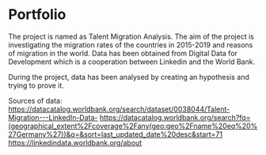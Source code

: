 # Portfolio

The project is named as Talent Migration Analysis. The aim of the project is investigating the migration rates of the countries in 2015-2019 and reasons of migration in the world. Data has been obtained from Digital Data for Development which is a cooperation between Linkedin and the World Bank. 

During the project, data has been analysed by creating an hypothesis and trying to prove it.

Sources of data:
https://datacatalog.worldbank.org/search/dataset/0038044/Talent-Migration---LinkedIn-Data-
https://datacatalog.worldbank.org/search?fq=(geographical_extent%2Fcoverage%2Fany(geo:geo%2Fname%20eq%20%27Germany%27))&q=&sort=last_updated_date%20desc&start=71
https://linkedindata.worldbank.org/about

